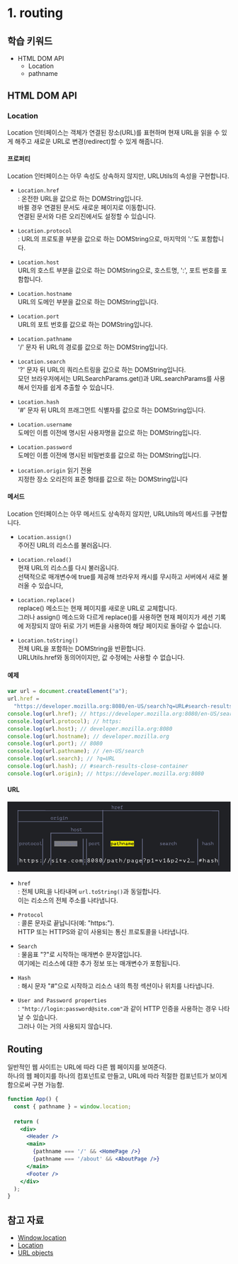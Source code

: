 # 1. routing

## 학습 키워드

- HTML DOM API
  - Location
  - pathname

## HTML DOM API

### Location

Location 인터페이스는 객체가 연결된 장소(URL)를 표현하며 현재 URL을 읽을 수 있게 해주고 새로운 URL로 변경(redirect)할 수 있게 해줍니다.

#### 프로퍼티

Location 인터페이스는 아무 속성도 상속하지 않지만, URLUtils의 속성을 구현합니다.

- `Location.href`\
: 온전한 URL을 값으로 하는 DOMString입니다.\
바뀔 경우 연결된 문서도 새로운 페이지로 이동합니다.\
연결된 문서와 다른 오리진에서도 설정할 수 있습니다.

- `Location.protocol`\
: URL의 프로토콜 부분을 값으로 하는 DOMString으로, 마지막의 ':'도 포함합니다.

- `Location.host`\
URL의 호스트 부분을 값으로 하는 DOMString으로, 호스트명, ':', 포트 번호를 포함합니다.

- `Location.hostname`\
URL의 도메인 부분을 값으로 하는 DOMString입니다.

- `Location.port`\
URL의 포트 번호를 값으로 하는 DOMString입니다.

- `Location.pathname`\
'/' 문자 뒤 URL의 경로를 값으로 하는 DOMString입니다.

- `Location.search`\
'?' 문자 뒤 URL의 쿼리스트링을 값으로 하는 DOMString입니다.\
모던 브라우저에서는 URLSearchParams.get()과 URL.searchParams를 사용해서 인자를 쉽게 추출할 수 있습니다.

- `Location.hash`\
'#' 문자 뒤 URL의 프래그먼트 식별자를 값으로 하는 DOMString입니다.

- `Location.username`\
도메인 이름 이전에 명시된 사용자명을 값으로 하는 DOMString입니다.

- `Location.password`\
도메인 이름 이전에 명시된 비밀번호를 값으로 하는 DOMString입니다.

- `Location.origin` 읽기 전용\
지정한 장소 오리진의 표준 형태를 값으로 하는 DOMString입니다

#### 메서드

Location 인터페이스는 아무 메서드도 상속하지 않지만, URLUtils의 메서드를 구현합니다.

- `Location.assign()`\
주어진 URL의 리소스를 불러옵니다.

- `Location.reload()`\
현재 URL의 리소스를 다시 불러옵니다.\
선택적으로 매개변수에 true를 제공해 브라우저 캐시를 무시하고 서버에서 새로 불러올 수 있습니다,

- `Location.replace()`\
replace() 메소드는 현재 페이지를 새로운 URL로 교체합니다.\
그러나 assign() 메소드와 다르게 replace()를 사용하면 현재 페이지가 세션 기록에 저장되지 않아 뒤로 가기 버튼을 사용하여 해당 페이지로 돌아갈 수 없습니다.

- `Location.toString()`\
전체 URL을 포함하는 DOMString을 반환합니다.\
URLUtils.href와 동의어이지만, 값 수정에는 사용할 수 없습니다.

#### 예제

```jsx
var url = document.createElement("a");
url.href =
  "https://developer.mozilla.org:8080/en-US/search?q=URL#search-results-close-container";
console.log(url.href); // https://developer.mozilla.org:8080/en-US/search?q=URL#search-results-close-container
console.log(url.protocol); // https:
console.log(url.host); // developer.mozilla.org:8080
console.log(url.hostname); // developer.mozilla.org
console.log(url.port); // 8080
console.log(url.pathname); // /en-US/search
console.log(url.search); // ?q=URL
console.log(url.hash); // #search-results-close-container
console.log(url.origin); // https://developer.mozilla.org:8080
```

#### URL

![url-cheatsheet](./img/url-cheatsheet.png)

- `href`\
: 전체 URL을 나타내며 `url.toString()`과 동일합니다.\
이는 리소스의 전체 주소를 나타냅니다.

- `Protocol`\
: 콜론 문자로 끝납니다(예: "https:").\
HTTP 또는 HTTPS와 같이 사용되는 통신 프로토콜을 나타냅니다.

- `Search`\
: 물음표 "?"로 시작하는 매개변수 문자열입니다.\
여기에는 리소스에 대한 추가 정보 또는 매개변수가 포함됩니다.

- `Hash`\
: 해시 문자 "#"으로 시작하고 리소스 내의 특정 섹션이나 위치를 나타냅니다.

- `User and Password properties`\
: `"http://login:password@site.com"`과 같이 HTTP 인증을 사용하는 경우 나타날 수 있습니다.\
그러나 이는 거의 사용되지 않습니다.

## Routing

일반적인 웹 사이트는 URL에 따라 다른 웹 페이지를 보여준다.\
하나의 웹 페이지를 하나의 컴포넌트로 만들고, URL에 따라 적절한 컴포넌트가 보이게 함으로써 구현 가능함.

```jsx
function App() {
  const { pathname } = window.location;

  return (
    <div>
      <Header />
      <main>
        {pathname === '/' && <HomePage />}
        {pathname === '/about' && <AboutPage />}
      </main>
      <Footer />
    </div>
  );
}
```

## 참고 자료

- [Window.location](https://developer.mozilla.org/ko/docs/Web/API/Window/location)
- [Location](https://developer.mozilla.org/ko/docs/Web/API/Location)
- [URL objects](https://ko.javascript.info/url)
